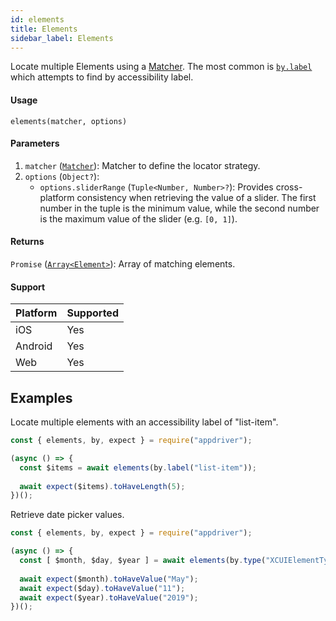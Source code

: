 ```yaml
---
id: elements
title: Elements
sidebar_label: Elements
---
```


Locate multiple Elements using a [Matcher](./matchers.md). The most common is [`by.label`](./matchers/label.md) which attempts to find by accessibility label.

#### Usage

```text
elements(matcher, options)
```

#### Parameters

1. `matcher` ([`Matcher`](./matchers.md)): Matcher to define the locator strategy.
2. `options` (`Object?`):
    - `options.sliderRange` (`Tuple<Number, Number>?`): Provides cross-platform consistency when retrieving the value of a slider. The first number in the tuple is the minimum value, while the second number is the maximum value of the slider (e.g. `[0, 1]`).

#### Returns

`Promise` ([`Array<Element>`](./element.md)): Array of matching elements.

#### Support

| Platform | Supported |
| -------- | --------- |
| iOS      | Yes       |
| Android  | Yes       |
| Web      | Yes       |

## Examples

Locate multiple elements with an accessibility label of "list-item".

```javascript
const { elements, by, expect } = require("appdriver");

(async () => {
  const $items = await elements(by.label("list-item"));
  
  await expect($items).toHaveLength(5);
})();
```

Retrieve date picker values. 

```javascript
const { elements, by, expect } = require("appdriver");

(async () => {
  const [ $month, $day, $year ] = await elements(by.type("XCUIElementTypePickerWheel"));
    
  await expect($month).toHaveValue("May");
  await expect($day).toHaveValue("11");
  await expect($year).toHaveValue("2019");
})();
```
